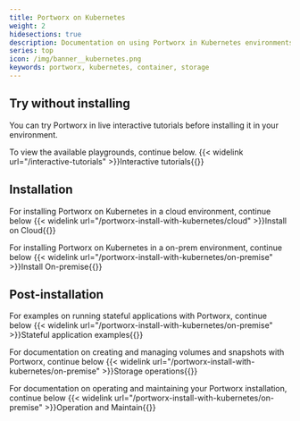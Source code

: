 ```yaml
---
title: Portworx on Kubernetes
weight: 2
hidesections: true
description: Documentation on using Portworx in Kubernetes environments
series: top
icon: /img/banner__kubernetes.png
keywords: portworx, kubernetes, container, storage
---
```


## Try without installing

You can try Portworx in live interactive tutorials before installing it in your environment.

To view the available playgrounds, continue below.
{{< widelink url="/interactive-tutorials" >}}Interactive tutorials{{</widelink>}}

## Installation

For installing Portworx on Kubernetes in a cloud environment, continue below
{{< widelink url="/portworx-install-with-kubernetes/cloud" >}}Install on Cloud{{</widelink>}}

For installing Portworx on Kubernetes in a on-prem environment, continue below
{{< widelink url="/portworx-install-with-kubernetes/on-premise" >}}Install On-premise{{</widelink>}}

## Post-installation

For examples on running stateful applications with Portworx, continue below
{{< widelink url="/portworx-install-with-kubernetes/on-premise" >}}Stateful application examples{{</widelink>}}

For documentation on creating and managing volumes and snapshots with Portworx, continue below
{{< widelink url="/portworx-install-with-kubernetes/on-premise" >}}Storage operations{{</widelink>}}

For documentation on operating and maintaining your Portworx installation, continue below
{{< widelink url="/portworx-install-with-kubernetes/on-premise" >}}Operation and Maintain{{</widelink>}}
